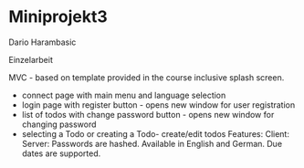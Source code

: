 # Miniprojekt3
Dario Harambasic 

Einzelarbeit

MVC - based on template provided in the course inclusive splash screen.
- connect page with main menu and language selection
- login page with register button - opens new window for user registration
- list of todos with change password button - opens new window for changing password
- selecting a Todo or creating a Todo- create/edit todos
Features: Client:
Server: Passwords are hashed.
Available in English and German. Due dates are supported.

